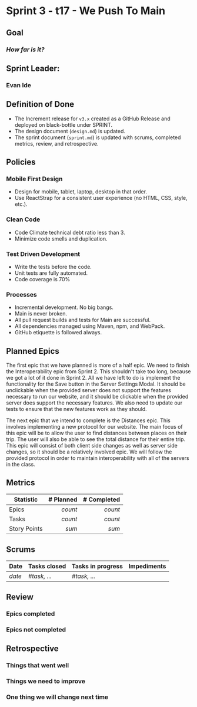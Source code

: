 # Sprint 3 - t17 - We Push To Main

## Goal
### *How far is it?*

## Sprint Leader: 
### Evan Ide

## Definition of Done

* The Increment release for `v3.x` created as a GitHub Release and deployed on black-bottle under SPRINT.
* The design document (`design.md`) is updated.
* The sprint document (`sprint.md`) is updated with scrums, completed metrics, review, and retrospective.

## Policies

### Mobile First Design
* Design for mobile, tablet, laptop, desktop in that order.
* Use ReactStrap for a consistent user experience (no HTML, CSS, style, etc.).

### Clean Code
* Code Climate technical debt ratio less than 3.
* Minimize code smells and duplication.

### Test Driven Development
* Write the tests before the code.
* Unit tests are fully automated.
* Code coverage is 70%

### Processes
* Incremental development.  No big bangs.
* Main is never broken. 
* All pull request builds and tests for Main are successful.
* All dependencies managed using Maven, npm, and WebPack.
* GitHub etiquette is followed always.


## Planned Epics

The first epic that we have planned is more of a half epic.  We need to finish the Interoperability epic from Sprint 2.  This shouldn't take too long, because we got a lot of it done in Sprint 2.  All we have left to do is implement the functionality for the Save button in the Server Settings Modal.  It should be unclickable when the provided server does not support the features necessary to run our website, and it should be clickable when the provided server does support the necessary features.  We also need to update our tests to ensure that the new features work as they should.  

The next epic that we intend to complete is the Distances epic.  This involves implementing a new protocol for our website.  The main focus of this epic will be to allow the user to find distances between places on their trip.  The user will also be able to see the total distance for their entire trip.  This epic will consist of both client side changes as well as server side changes, so it should be a relatively involved epic.  We will follow the provided protocol in order to maintain interoperability with all of the servers in the class.  



## Metrics

| Statistic | # Planned | # Completed |
| --- | ---: | ---: |
| Epics | *count* | *count* |
| Tasks |  *count*   | *count* | 
| Story Points |  *sum*  | *sum* | 


## Scrums

| Date | Tasks closed  | Tasks in progress | Impediments |
| :--- | :--- | :--- | :--- |
| *date* | *#task, ...* | *#task, ...* |  | 


## Review

### Epics completed  

### Epics not completed 

## Retrospective

### Things that went well

### Things we need to improve

### One thing we will change next time
